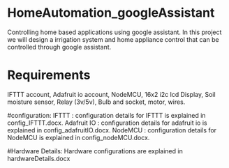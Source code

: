 # HomeAutomation_googleAssistant
Controlling home based applications using google assistant.
In this project we will design a irrigation system and home appliance control that can be controlled through google assistant.

# Requirements 
IFTTT account,
Adafruit io account,
NodeMCU,
16x2 i2c lcd Display,
Soil moisture sensor,
Relay (3v/5v),
Bulb and socket,
motor,
wires.

#configuration: 
IFTTT : configuration details for IFTTT is explained in config_IFTTT.docx. 
Adafruit IO : configuration details for adafruit io is explained in config_adafruitIO.docx. 
NodeMCU	:	configuration details for NodeMCU is explained in config_nodeMCU.docx. 

#Hardware Details:
Hardware configurations are explained in hardwareDetails.docx
